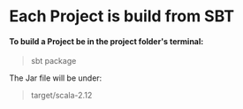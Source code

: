 
# Each Project is build from SBT

#### To build a Project be in the project folder's terminal:
> sbt package

The Jar file will be under:
> target/scala-2.12
